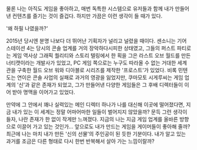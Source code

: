 물론 나는 아직도 게임을 좋아하고, 매번 독특한 시스템으로 유저들과 함께 내가 만들어낸 컨텐츠를 즐기는 것이 즐겁다. 하지만 가끔은 이런 생각이 들 때가 있다. 

'왜 하필 나였을까?' 

2015년 당시엔 분명 나보다 더 뛰어난 기획자가 널리고 널렸을 때이다. 
센소니는 기어 스테이션 4는 당시의 콘솔 업계를 거의 장악하다시피한 상태였고, 그들의 퍼스트 파티로는 게임 역사상 그래픽 퀄리티와 스토리 텔링에서 한 획을 그은 라스트 오브 월드를 만든 너티캣이라는 개발사가 있었고, PC 게임 쪽으로는 누구도 따라올 수 없는 거대한 세계관을 구축한 월드 오브 워와 디아블로 시리즈를 제작한 '프로스트'가 있었다. 
비록 민텐도는 연이은 콘솔 사업의 실패로 과거의 영광을 잃었지만, 쿠마모토 시게루씨는 게임 업계의 '신'과 같은 존재가 되었고, 그가 만들어낸 다양한 게임들은 그 후배 디렉터들이 이어 받아 명맥을 이어가고 있었다. 

만약에 그 안에서 꽤나 실력있는 메인 디렉터 하나가 나를 대신해 이곳에 떨어졌다면, 지금 내가 있는 이 세계는 정말 어마어마한 일들이 벌어지지 않았을까? 
문득 그런 생각이 들자, 나란 존재가 한 없이 작게만 느껴졌다. 
지금의 나는 지금 게임 업계를 올바른 방향으로 이끌어 가고 있는 것인가... 
앞으로도 내가 만드는 게임을 게이머들이 좋아해 줄까? 
최근에 나는 마치 내가 만든 '신의 선물'의 주인공이 된 듯한 기분이다. 내가 알고 있는 과거를 조금은 다른 형태로 다시 한번 반복해서 살아 가는 느낌이랄까? 
